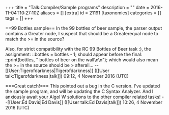 +++
title = "Talk:Compiler/Sample programs"
description = ""
date = 2016-11-04T10:27:10Z
aliases = []
[extra]
id = 21191
[taxonomies]
categories = []
tags = []
+++

==99 Bottles sample==
In the 99 bottles of beer sample, the parser output contains a Greater node, I suspect that should be a Greaterequal node to match the >= in the source?


Also, for strict compatibility with the RC 99 Bottles of Beer task :), the assignment:
::bottles = bottles - 1;
should appear before the final:
::print(bottles, " bottles of beer on the wall\n\n");
which would also mean the >= in the source should be > afterall...
--[[User:Tigerofdarkness|Tigerofdarkness]] ([[User talk:Tigerofdarkness|talk]]) 09:12, 4 November 2016 (UTC)

===Great catch!===
This pointed out a bug in the C version.  I've updated the sample program, and will be updating the C Syntax Analyzer.  And I anxiously await your Algol W solutions to the other compiler related tasks!
--[[User:Ed Davis|Ed Davis]] ([[User talk:Ed Davis|talk]]) 10:26, 4 November 2016 (UTC)
